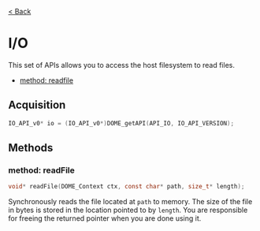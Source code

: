[< Back](.)

I/O
===============

This set of APIs allows you to access the host filesystem to read files.

  - [method: readfile](#method-readfile)

## Acquisition

```c
IO_API_v0* io = (IO_API_v0*)DOME_getAPI(API_IO, IO_API_VERSION);
```

## Methods

### method: readFile
```c
void* readFile(DOME_Context ctx, const char* path, size_t* length);
```
Synchronously reads the file located at `path` to memory. The size of the file in bytes is stored in the location 
pointed to by `length`. You are responsible for freeing the returned pointer 
when you are done using it.
